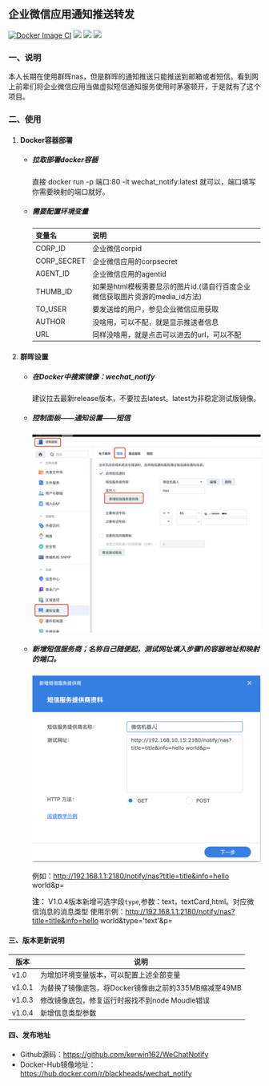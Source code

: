 ## 企业微信应用通知推送转发
[![Docker Image CI](https://github.com/kerwin162/WeChatNotify/actions/workflows/docker-image.yml/badge.svg)](https://github.com/kerwin162/WeChatNotify/actions/workflows/docker-image.yml)
![](https://vbr.nathanchung.dev/badge?page_id=we-chhat-notify&lcolor=3b4148&color=64c362&style=flat&logo=Github&hit=false)
![](https://img.shields.io/github/issues-raw/kerwin162/WeChatNotify?label=Issues)
[![](https://img.shields.io/badge/License-MIT%202.0-blue.svg)](https://github.com/kerwin162/WeChatNotify/blob/master/LICENSE)
### 一、说明

 本人长期在使用群晖nas，但是群晖的通知推送只能推送到邮箱或者短信。看到网上前辈们将企业微信应用当做虚拟短信通知服务使用时茅塞顿开，于是就有了这个项目。

### 二、使用
1. #### Docker容器部署
   - ##### 拉取部署docker容器

     直接 docker run -p 端口:80 -it wechat_notify:latest 就可以，端口填写你需要映射的端口就好。

   - ##### 需要配置环境变量

       |  变量名   | 说明  |
       |  ----  | ----  |
       | CORP_ID  |  企业微信corpid| |
       | CORP_SECRET  | 企业微信应用的corpsecret |
       | AGENT_ID  | 企业微信应用的agentid |
       | THUMB_ID  | 如果是html模板需要显示的图片id.(请自行百度企业微信获取图片资源的media_id方法) |
       | TO_USER  | 要发送给的用户，参见企业微信应用获取 |
       | AUTHOR  | 没啥用，可以不配，就是显示推送者信息 |
       | URL  | 同样没啥用，就是点击可以进去的url，可以不配 |
   
2. #### 群晖设置

   - ##### 在Docker中搜索镜像：wechat_notify
     建议拉去最新release版本，不要拉去latest。latest为非稳定测试版镜像。

   - ##### 控制面板——通知设置——短信

       <img src="pic/step-1.png" width="640px" />

   - ##### 新增短信服务商；名称自己随便起，测试网址填入步骤1的容器地址和映射的端口。

      <img src="pic/step-2.png" width="640px" />
      
      例如：http://192.168.1.1:2180/notify/nas?title=title&info=hello world&p=

     **注：** V1.0.4版本新增可选字段`type`,参数：text，textCard,html。对应微信消息的消息类型
     使用示例：http://192.168.1.1:2180/notify/nas?title=title&info=hello world&type='text'&p=


#### 三、版本更新说明
|  版本   | 说明  |
|  ----  | ----  |
| v1.0  | 为增加环境变量版本，可以配置上述全部变量|
| v1.0.1 | 为替换了镜像底包，将Docker镜像由之前的335MB缩减至49MB|
| v1.0.3 | 修改镜像底包，修复运行时报找不到node Moudle错误|
| v1.0.4 | 新增信息类型参数|


#### 四、发布地址
- Github源码：https://github.com/kerwin162/WeChatNotify
- Docker-Hub镜像地址：https://hub.docker.com/r/blackheads/wechat_notify

